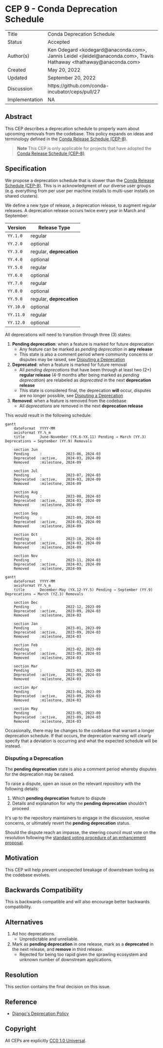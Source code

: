 # CEP 9 - Conda Deprecation Schedule

<table>
<tr><td> Title </td><td> Conda Deprecation Schedule </td>
<tr><td> Status </td><td> Accepted </td></tr>
<tr><td> Author(s) </td><td> Ken Odegard &lt;kodegard@anaconda.com&gt;, Jannis Leidel &lt;jleidel@anaconda.com&gt;, Travis Hathaway &lt;thathaway@anaconda.com&gt; </td></tr>
<tr><td> Created </td><td> May 20, 2022 </td></tr>
<tr><td> Updated </td><td> September 20, 2022 </td></tr>
<tr><td> Discussion </td><td> https://github.com/conda-incubator/ceps/pull/27 </td></tr>
<tr><td> Implementation </td><td> NA </td></tr>
</table>

<!-- links -->
[cep8]: https://github.com/conda-incubator/ceps/blob/main/cep-0008.md
[django]: https://docs.djangoproject.com/en/dev/internals/release-process/#deprecation-policy
[voting]: https://github.com/conda-incubator/governance#enhancement-proposal-approval

## Abstract

This CEP describes a deprecation schedule to properly warn about upcoming removals from the codebase. This policy expands on ideas and terminology defined in the [Conda Release Schedule (CEP-8)][cep8].

> **Note**
> This CEP is only applicable for projects that have adopted the [Conda Release Schedule (CEP-8)][cep8].

## Specification

We propose a deprecation schedule that is slower than the [Conda Release Schedule (CEP-8)][cep8]. This is in acknowledgment of our diverse user groups (e.g. everything from per user per machine installs to multi-user installs on shared clusters).

We define a new type of release, a deprecation release, to augment regular releases. A deprecation release occurs twice every year in March and September:

| Version | Release Type |
|---|---|
| `YY.1.0` | regular |
| `YY.2.0` | optional |
| `YY.3.0` | regular, **deprecation** |
| `YY.4.0` | optional |
| `YY.5.0` | regular |
| `YY.6.0` | optional |
| `YY.7.0` | regular |
| `YY.8.0` | optional |
| `YY.9.0` | regular, **deprecation** |
| `YY.10.0` | optional |
| `YY.11.0` | regular |
| `YY.12.0` | optional |

All deprecations will need to transition through three (3) states:

1. **Pending deprecation**: when a feature is marked for future deprecation
    - Any feature can be marked as *pending deprecation* in **any release**
    - This state is also a comment period where community concerns or disputes may be raised, see [Disputing a Deprecation](#disputing-a-deprecation)
2. **Deprecated**: when a feature is marked for future removal
    - All *pending deprecations* that have been through at least two (2+) **regular release** (4-9 months after being marked as *pending deprecation*) are relabeled as *deprecated* in the next **deprecation release**
    - This state is considered final, the deprecation **will** occur, disputes are no longer possible, see [Disputing a Deprecation](#disputing-a-deprecation)
3. **Removed**: when a feature is removed from the codebase
    - All *deprecations* are removed in the next **deprecation release**

This would result in the following schedule:

```mermaid
gantt
    dateFormat  YYYY-MM
    axisFormat YY.%_m
    title       June-November (YX.6-YX.11) Pending → March (YY.3) Deprecations → September (YY.9) Removals

    section Jun
    Pending     :           2023-06, 2024-03
    Deprecated  :active,    2024-03, 2024-09
    Removed     :milestone, 2024-09

    section Jul
    Pending     :           2023-07, 2024-03
    Deprecated  :active,    2024-03, 2024-09
    Removed     :milestone, 2024-09

    section Aug
    Pending     :           2023-08, 2024-03
    Deprecated  :active,    2024-03, 2024-09
    Removed     :milestone, 2024-09

    section Sep
    Pending     :           2023-09, 2024-03
    Deprecated  :active,    2024-03, 2024-09
    Removed     :milestone, 2024-09

    section Oct
    Pending     :           2023-10, 2024-03
    Deprecated  :active,    2024-03, 2024-09
    Removed     :milestone, 2024-09

    section Nov
    Pending     :           2023-11, 2024-03
    Deprecated  :active,    2024-03, 2024-09
    Removed     :milestone, 2024-09
```

```mermaid
gantt
    dateFormat  YYYY-MM
    axisFormat YY.%_m
    title       December-May (YX.12-YY.5) Pending → September (YY.9) Deprecations → March (YZ.3) Removals

    section Dec
    Pending     :           2022-12, 2023-09
    Deprecated  :active,    2023-09, 2024-03
    Removed     :milestone, 2024-03

    section Jan
    Pending     :           2023-01, 2023-09
    Deprecated  :active,    2023-09, 2024-03
    Removed     :milestone, 2024-03

    section Feb
    Pending     :           2023-02, 2023-09
    Deprecated  :active,    2023-09, 2024-03
    Removed     :milestone, 2024-03

    section Mar
    Pending     :           2023-03, 2023-09
    Deprecated  :active,    2023-09, 2024-03
    Removed     :milestone, 2024-03

    section Apr
    Pending     :           2023-04, 2023-09
    Deprecated  :active,    2023-09, 2024-03
    Removed     :milestone, 2024-03

    section May
    Pending     :           2023-05, 2023-09
    Deprecated  :active,    2023-09, 2024-03
    Removed     :milestone, 2024-03
```

Occasionally, there may be changes to the codebase that warrant a longer deprecation schedule. If that occurs, the deprecation warning will clearly specify that a deviation is occurring and what the expected schedule will be instead.

### Disputing a Deprecation

The **pending deprecation** state is also a comment period whereby disputes for the deprecation may be raised.

To raise a dispute, open an issue on the relevant repository with the following details:

1. Which **pending deprecation** feature to dispute
2. Details and explanation for why the **pending deprecation** shouldn't proceed

It's up to the repository maintainers to engage in the discussion, resolve concerns, or ultimately revert the **pending deprecation** status.

Should the dispute reach an impasse, the steering council must vote on the resolution following the [standard voting procedure of an enhancement proposal][voting].

## Motivation

This CEP will help prevent unexpected breakage of downstream tooling as the codebase evolves.

## Backwards Compatibility

This is backwards compatible and will also encourage better backwards compatibility.

## Alternatives

1. Ad hoc deprecations.
   - Unpredictable and unreliable.
2. Mark as **pending deprecation** in one release, mark as a **deprecated** in the next release, and **remove** in third release.
   - Rejected for being too rapid given the sprawling ecosystem and unknown number of downstream applications.

## Resolution

This section contains the final decision on this issue.

## Reference

- [Django's Deprecation Policy][django]

## Copyright

All CEPs are explicitly [CC0 1.0 Universal](https://creativecommons.org/publicdomain/zero/1.0/).
